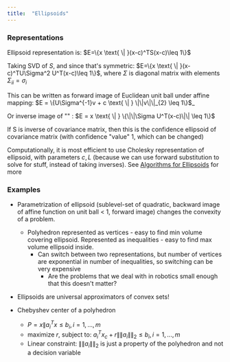 ```yaml
---
title:  "Ellipsoids"
---
```


### Representations

Ellipsoid representation is: $E=\{x \text{ \| }(x-c)^TS(x-c)\leq 1\}$

Taking SVD of $S$, and since that's symmetric: $E=\{x \text{ \| }(x-c)^TU\Sigma^2 U^T(x-c)\leq 1\}$, where $\Sigma$ is diagonal matrix with elements $\Sigma_{ii}=\sigma_i$

This can be written as forward image of Euclidean unit ball under affine mapping: $E = \{U\Sigma^{-1}v + c \text{ \| } \|\|v\|\|_{2} \leq 1\}$_

Or inverse image of "" :
$E = x \text{ \| } \{\|\|\Sigma U^T(x-c)\|\| \leq 1\}$

If S is inverse of covariance matrix, then this is the confidence ellipsoid of covariance matrix (with confidence "value" 1, which can be changed)

Computationally, it is most efficient to use Cholesky representation of ellipsoid, with parameters $c,L$ (because we can use forward substitution to solve for stuff, instead of taking inverses). See [Algorithms for Ellipsoids](https://tcg.mae.cornell.edu/pubs/Pope_FDA_08.pdf) for more

### Examples

* Parametrization of ellipsoid (sublevel-set of quadratic, backward image of affine function on unit ball < 1, forward image) changes the convexity of a problem.
	* Polyhedron represented as vertices - easy to find min volume covering ellipsoid. Represented as inequalities - easy to find max volume ellipsoid inside.
		* Can switch between two representations, but number of vertices are exponential in number of inequalities, so switching can be very expensive
			* Are the problems that we deal with in robotics small enough that this doesn't matter?
* Ellipsoids are universal approximators of convex sets!

* Chebyshev center of a polyhedron
	* $P={x\|a_i^Tx\leq b_i, i=1,...,m}$
	* maximize $r$, subject to: $a_i^Tx_c + r\|\|a_i\|\|_ 2 \leq b_i, i=1,...,m$
	* Linear constraint: $\|\|a_i\|\|_ 2$ is just a property of the polyhedron and not a decision variable
